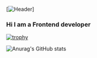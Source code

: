 [![Header](https://github.com/AlexanderCherepkin/AlexanderCherepkin1/blob/main/AlexanderCherepkin-main/assets/orig.gif)]

### Hi I am a Frontend developer
[![trophy](https://github-profile-trophy.vercel.app/?username=AlexanderCherepkin)](https://github.com/ryo-ma/github-profile-trophy)

![Anurag's GitHub stats](https://github-readme-stats.vercel.app/api?username=AlexanderCherepkin&show_icons=true&theme=merko)


<!--
**AlexanderCherepkin/AlexanderCherepkin** is a ✨ _special_ ✨ repository because its `README.md` (this file) appears on your GitHub profile.

Here are some ideas to get you started:

- 🔭 I’m currently working on ...
- 🌱 I’m currently learning ...
- 👯 I’m looking to collaborate on ...
- 🤔 I’m looking for help with ...
- 💬 Ask me about ...
- 📫 How to reach me: ...
- 😄 Pronouns: ...
- ⚡ Fun fact: ...
-->
